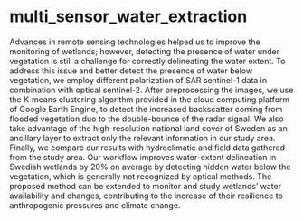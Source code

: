 # multi_sensor_water_extraction
Advances in remote sensing technologies helped us to improve the monitoring of wetlands; however, detecting the presence of water under vegetation is still a challenge for correctly delineating the water extent. To address this issue and better detect the presence of water below vegetation, we employ different polarization of SAR sentinel-1 data in combination with optical sentinel-2. After preprocessing the images, we use the K-means clustering algorithm provided in the cloud computing platform of Google Earth Engine, to detect the increased backscatter coming from flooded vegetation duo to the double-bounce of the radar signal. We also take advantage of the high-resolution national land cover of Sweden as an ancillary layer to extract only the relevant information in our study area. Finally, we compare our results with hydroclimatic and field data gathered from the study area. Our workflow improves water-extent delineation in Swedish wetlands by 20% on average by detecting hidden water below the vegetation, which is generally not recognized by optical methods. The proposed method can be extended to monitor and study wetlands’ water availability and changes, contributing to the increase of their resilience to anthropogenic pressures and climate change.
